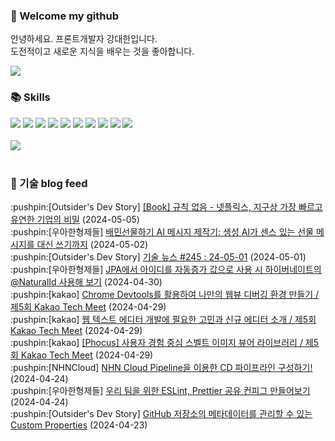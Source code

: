 ### 👋 Welcome my github

안녕하세요. 프론트개발자 강대한입니다.
<br>
도전적이고 새로운 지식을 배우는 것을 좋아합니다.

<!--
![header](https://capsule-render.vercel.app/api?type=Waving&color=auto&height=300&section=header&text=Welcome&fontAlignY=40&desc=KangDaeHan%20github%20&descSize=20&descAlignY=55&animation=fadeIn&fontSize=90)

**KangDaeHan/KangDaeHan** is a ✨ _special_ ✨ repository because its `README.md` (this file) appears on your GitHub profile.

Here are some ideas to get you started:

- 🔭 I’m currently working on ...
- 🌱 I’m currently learning ...
- 👯 I’m looking to collaborate on ...
- 🤔 I’m looking for help with ...
- 💬 Ask me about ...
- 📫 How to reach me: ...
- 😄 Pronouns: ...
- ⚡ Fun fact: ...
-->

<a href="https://twinfamily.github.io" target="_blank"><img src="https://img.shields.io/badge/Blog-121D33?style=flat-square&logo=blogger&logoColor=ffffff"/></a>

### :books: Skills
<a href="#" target="_blank"><img src="https://img.shields.io/badge/React-61DAFB?style=flat-square&logo=react&logoColor=ffffff"/></a>
<a href="#" target="_blank"><img src="https://img.shields.io/badge/Html5-E34F26?style=flat-square&logo=html5&logoColor=ffffff"/></a>
<a href="#" target="_blank"><img src="https://img.shields.io/badge/Javascript-F7DF1E?style=flat-square&logo=javascript&logoColor=ffffff"/></a>
<a href="#" target="_blank"><img src="https://img.shields.io/badge/Cssmodules-000000?style=flat-square&logo=cssmodules&logoColor=ffffff"/></a>
<a href="#" target="_blank"><img src="https://img.shields.io/badge/Node.js-339933?style=flat-square&logo=nodedotjs&logoColor=ffffff"/></a>
<a href="#" target="_blank"><img src="https://img.shields.io/badge/Typescript-3178C6?style=flat-square&logo=typescript&logoColor=ffffff"/></a>
<a href="#" target="_blank"><img src="https://img.shields.io/badge/Git-F05032?style=flat-square&logo=git&logoColor=ffffff"/></a>
<a href="#" target="_blank"><img src="https://img.shields.io/badge/Gitlab-FC6D26?style=flat-square&logo=gitlab&logoColor=ffffff"/></a>
<a href="#" target="_blank"><img src="https://img.shields.io/badge/Webpack-8DD6F9?style=flat-square&logo=webpack&logoColor=ffffff"/></a>
<a href="#" target="_blank"><img src="https://img.shields.io/badge/Vite-646CFF?style=flat-square&logo=vite&logoColor=ffffff"/></a>
<br><br>
<img src="https://github-readme-stats.vercel.app/api/top-langs/?username=KangDaeHan&layout=compact">
<br><br>
### :round_pushpin: 기술 blog feed
<!-- BLOG-POST-LIST:START --><div>:pushpin:[Outsider's Dev Story] <a target="_blank" href="https://blog.outsider.ne.kr/1720">[Book] 규칙 없음 - 넷플릭스, 지구상 가장 빠르고 유연한 기업의 비밀</a> (2024-05-05)</div><div>:pushpin:[우아한형제들] <a target="_blank" href="https://techblog.woowahan.com/17241/">배민선물하기 AI 메시지 제작기: 생성 AI가 센스 있는 선물 메시지를 대신 쓰기까지</a> (2024-05-02)</div><div>:pushpin:[Outsider's Dev Story] <a target="_blank" href="https://blog.outsider.ne.kr/1719">기술 뉴스 #245 : 24-05-01</a> (2024-05-01)</div><div>:pushpin:[우아한형제들] <a target="_blank" href="https://techblog.woowahan.com/17221/">JPA에서 아이디를 자동증가 값으로 사용 시 하이버네이트의 @NaturalId 사용해 보기</a> (2024-04-30)</div><div>:pushpin:[kakao] <a target="_blank" href="https://tech.kakao.com/2024/04/29/techmeet-webview-debugging/">Chrome Devtools를 활용하여 나만의 웹뷰 디버깅 환경 만들기 / 제5회 Kakao Tech Meet</a> (2024-04-29)</div><div>:pushpin:[kakao] <a target="_blank" href="https://tech.kakao.com/2024/04/29/techmeet-web-editor/">웹 텍스트 에디터 개발에 필요한 고민과 신규 에디터 소개 / 제5회 Kakao Tech Meet</a> (2024-04-29)</div><div>:pushpin:[kakao] <a target="_blank" href="https://tech.kakao.com/2024/04/29/techmeet-image-viewer/">[Phocus] 사용자 경험 중심 스벨트 이미지 뷰어 라이브러리 / 제5회 Kakao Tech Meet</a> (2024-04-29)</div><div>:pushpin:[NHNCloud] <a target="_blank" href="https://meetup.nhncloud.com/posts/380">NHN Cloud Pipeline을 이용한 CD 파이프라인 구성하기!</a> (2024-04-24)</div><div>:pushpin:[우아한형제들] <a target="_blank" href="https://techblog.woowahan.com/15903/">우리 팀을 위한 ESLint, Prettier 공유 컨피그 만들어보기</a> (2024-04-24)</div><div>:pushpin:[Outsider's Dev Story] <a target="_blank" href="https://blog.outsider.ne.kr/1718">GitHub 저장소의 메타데이터를 관리할 수 있는 Custom Properties</a> (2024-04-23)</div><!-- BLOG-POST-LIST:END -->

<!-- ![Anurag's GitHub stats](https://github-readme-stats.vercel.app/api?username=KangDaeHan&show_icons=true&theme=radical) -->
<!--
### 📫 Blog
<table><tbody><tr>
<td>
    <a href="https://yeonyeon.tistory.com/312">
        <div>[인프콘 후기] 2023 INFCON </div>
    </a>
    <div>1. 인프콘에 참가하다 🙂 어떻게 참가할 수 있었는가 때는 2023년 7월 18일 12시 48분. 인프콘 추첨 결과 공개까지 12... </div>
    <div>23.08.16</div>
</td>
<td>
    <a href="https://yeonyeon.tistory.com/311">
        <img width="100%" src="/img/8066187260670780795.png"/><br/>
        <div>[Git] 머지 커밋 revert 하기 </div>
    </a>
    <div>🤔 git revert란? git revert란 일부 기존의 커밋들을 되돌리는 작업이다. git reset과는 다른 것이, git reset은 기... </div>
    <div>23.08.13</div>
</td>
<td>
    <a href="https://yeonyeon.tistory.com/310">
        <img width="100%" src="/img/9188834980247484156.png"/><br/>
        <div>[Spring Batch] 개념부터 코드까지 </div>
    </a>
    <div>목차 1. Spring Batch란? 2. Spring Batch 구조 3. 기본적인 세팅 4. Job, Step 5. ItemReader, ItemProcessor,  ItemW... </div>
    <div>23.07.21</div>
</td>
</tr>
</tbody></table>
-->
